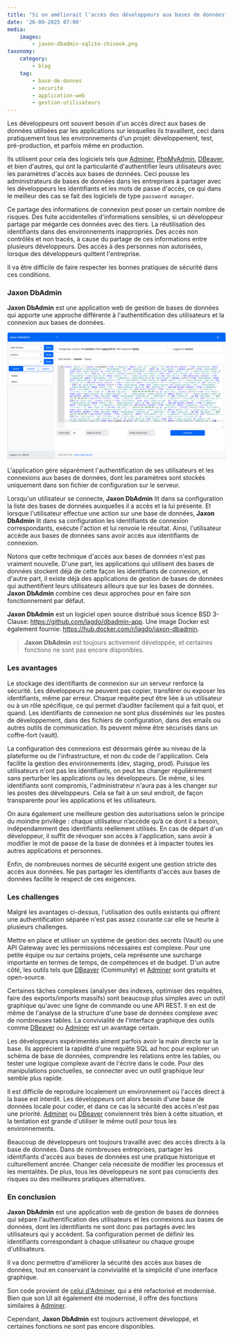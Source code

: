 ```yaml
---
title: "Si on améliorait l'accès des développeurs aux bases de données"
date: '26-08-2025 07:00'
media:
    images:
        - jaxon-dbadmin-sqlite-chinook.png
taxonomy:
    category:
        - blog
    tag:
        - base-de-donnes
        - securité
        - application-web
        - gestion-utilisateurs
---
```


Les développeurs ont souvent besoin d'un accès direct aux bases de données utilisées par les applications sur lesquelles ils travaillent, ceci dans pratiquement tous les environnements d'un projet: développement, test, pré-production, et parfois même en production.

Ils utilisent pour cela des logiciels tels que [Adminer](https://www.adminer.org/), [PhpMyAdmin](https://www.phpmyadmin.net/), [DBeaver](https://dbeaver.io/), et bien d'autres, qui ont la particularité d'authentifier leurs utilisateurs avec les paramètres d'accès aux bases de données.
Ceci pousse les administrateurs de bases de données dans les entreprises à partager avec les développeurs les identifiants et les mots de passe d'accès, ce qui dans le meilleur des cas se fait des logiciels de type `password manager`.

Ce partage des informations de connexion peut poser un certain nombre de risques.
Des fuite accidentelles d'informations sensibles, si un développeur partage par mégarde ces données avec des tiers.
La réutilisation des identifiants dans des environnements inappropriés.
Des accès non contrôlés et non tracés, à cause du partage de ces informations entre plusieurs développeurs.
Des accès à des personnes non autorisées, lorsque des développeurs quittent l'entreprise.

Il va être difficile de faire respecter les bonnes pratiques de sécurité dans ces conditions.

### Jaxon DbAdmin

**Jaxon DbAdmin** est une application web de gestion de bases de données qui apporte une approche différente à l'authentification des utilisateurs et la connexion aux bases de données.

[![jaxon-dbadmin-pgsql-query](./jaxon-dbadmin-pgsql-query.png)](./jaxon-dbadmin-pgsql-query.png)

L'application gère séparément l'authentification de ses utilisateurs et les connexions aux bases de données, dont les paramètres sont stockés uniquement dans son fichier de configuration sur le serveur.

Lorsqu'un utilisateur se connecte, **Jaxon DbAdmin** lit dans sa configuration la liste des bases de données auxquelles il a accès et la lui présente.
Et lorsque l'utilisateur effectue une action sur une base de données, **Jaxon DbAdmin** lit dans sa configuration les identifiants de connexion correspondants, exécute l'action et lui renvoie le résultat.
Ainsi, l'utilisateur accède aux bases de données sans avoir accès aux identifiants de connexion.

Notons que cette technique d'accès aux bases de données n'est pas vraiment nouvelle.
D'une part, les applications qui utilisent des bases de données stockent déjà de cette façon les identifiants de connexion, et d'autre part, il existe déjà des applications de gestion de bases de données qui authentifient leurs utilisateurs ailleurs que sur les bases de données.
**Jaxon DbAdmin** combine ces deux approches pour en faire son fonctionnement par défaut.

**Jaxon DbAdmin** est un logiciel open source distribué sous licence BSD 3-Clause: https://github.com/lagdo/dbadmin-app.
Une image Docker est également fournie: https://hub.docker.com/r/lagdo/jaxon-dbadmin.

> **Jaxon DbAdmin** est toujours activement développée, et certaines fonctions ne sont pas encore disponibles.

### Les avantages

Le stockage des identifiants de connexion sur un serveur renforce la sécurité.
Les développeurs ne peuvent pas copier, transférer ou exposer les identifiants, même par erreur.
Chaque requête peut être liée à un utilisateur ou à un rôle spécifique, ce qui permet d’auditer facilement qui a fait quoi, et quand.
Les identifiants de connexion ne sont plus disséminés sur les postes de développement, dans des fichiers de configuration, dans des emails ou autres outils de communication. Ils peuvent même être sécurisés dans un coffre-fort (vault).

La configuration des connexions est désormais gérée au niveau de la plateforme ou de l'infrastructure, et non du code de l'application. Cela facilite la gestion des environnements (dev, staging, prod).
Puisque les utilisateurs n'ont pas les identifiants, on peut les changer régulièrement sans perturber les applications ou les développeurs.
De même, si les identifiants sont compromis, l'administrateur n'aura pas à les changer sur les postes des développeurs. Cela se fait à un seul endroit, de façon transparente pour les applications et les utilisateurs.

On aura également une meilleure gestion des autorisations selon le principe du moindre privilège : chaque utilisateur n’accède qu’à ce dont il a besoin, indépendamment des identifiants réellement utilisés.
En cas de départ d'un développeur, il suffit de révoquer son accès à l'application, sans avoir à modifier le mot de passe de la base de données et à impacter toutes les autres applications et personnes.

Enfin, de nombreuses normes de sécurité exigent une gestion stricte des accès aux données.
Ne pas partager les identifiants d'accès aux bases de données facilite le respect de ces exigences.

### Les challenges

Malgré les avantages ci-dessus, l'utilisation des outils existants qui offrent une authentification séparée n'est pas assez courante car elle se heurte à plusieurs challenges.

Mettre en place et utiliser un système de gestion des secrets (Vault) ou une API Gateway avec les permissions nécessaires est complexe. Pour une petite équipe ou sur certains projets, cela représente une surcharge importante en termes de temps, de compétences et de budget.
D'un autre côté, les outils tels que [DBeaver](https://dbeaver.io/) (Community) et [Adminer](https://www.adminer.org/) sont gratuits et open-source.

Certaines tâches complexes (analyser des indexes, optimiser des requêtes, faire des exports/imports massifs) sont beaucoup plus simples avec un outil graphique qu'avec une ligne de commande ou une API REST.
Il en est de même de l'analyse de la structure d'une base de données complexe avec de nombreuses tables.
La convivialité de l'interface graphique des outils comme [DBeaver](https://dbeaver.io/) ou [Adminer](https://www.adminer.org/) est un avantage certain.

Les développeurs expérimentés aiment parfois avoir la main directe sur la base.
Ils apprécient la rapidité d'une requête SQL ad hoc pour explorer un schéma de base de données, comprendre les relations entre les tables, ou tester une logique complexe avant de l'écrire dans le code.
Pour des manipulations ponctuelles, se connecter avec un outil graphique leur semble plus rapide.

Il est difficile de reproduire localement un environnement où l'accès direct à la base est interdit.
Les développeurs ont alors besoin d'une base de données locale pour coder, et dans ce cas la sécurité des accès n'est pas une priorité.
[Adminer](https://www.adminer.org/) ou [DBeaver](https://dbeaver.io/) conviennent très bien à cette situation, et la tentation est grande d'utiliser le même outil pour tous les environnements.

Beaucoup de développeurs ont toujours travaillé avec des accès directs à la base de données.
Dans de nombreuses entreprises, partager les identifiants d'accès aux bases de données est une pratique historique et culturellement ancrée. Changer cela nécessite de modifier les processus et les mentalités.
De plus, tous les développeurs ne sont pas conscients des risques ou des meilleures pratiques alternatives.

### En conclusion

**Jaxon DbAdmin** est une application web de gestion de bases de données qui sépare l'authentification des utilisateurs et les connexions aux bases de données, dont les identifiants ne sont donc pas partagés avec les utilisateurs qui y accèdent.
Sa configuration permet de définir les identifiants correspondant à chaque utilisateur ou chaque groupe d'utilisateurs.

Il va donc permettre d'améliorer la sécurité des accès aux bases de données, tout en conservant la convivialité et la simplicité d'une interface graphique.

Son code provient de [celui d'Adminer](https://github.com/vrana/adminer/), qui a été refactorisé et modernisé. Bien que son UI ait également été modernisé, il offre des fonctions similaires à [Adminer](https://www.adminer.org/).

Cependant, **Jaxon DbAdmin** est toujours activement développé, et certaines fonctions ne sont pas encore disponibles.
